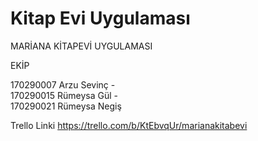 # Kitap Evi Uygulaması
MARİANA KİTAPEVİ UYGULAMASI

EKİP
 
170290007 Arzu Sevinç -  
170290015 Rümeysa Gül -  
170290021 Rümeysa Negiş 

Trello Linki 
https://trello.com/b/KtEbvqUr/marianakitabevi